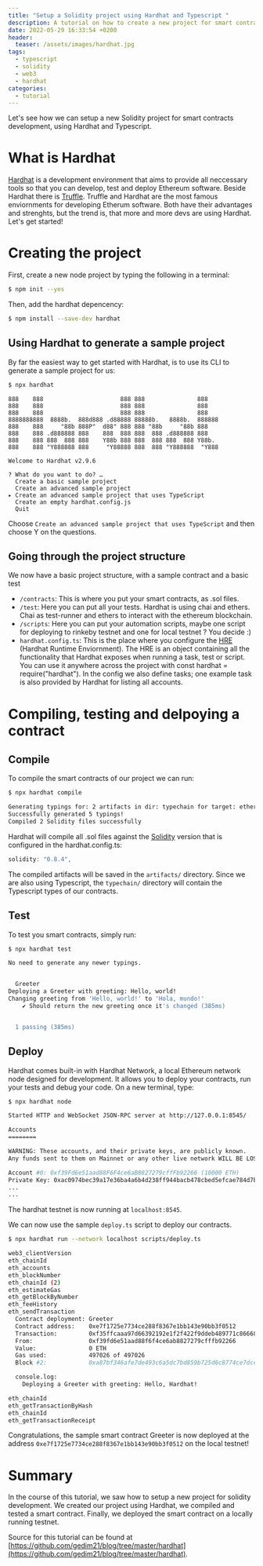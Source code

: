 ```yaml
---
title: "Setup a Solidity project using Hardhat and Typescript "
description: A tutorial on how to create a new project for smart contracts development using Solidity, Hardhat and Typescript
date: 2022-05-29 16:33:54 +0200
header:
  teaser: /assets/images/hardhat.jpg
tags: 
  - typescript
  - solidity
  - web3
  - hardhat
categories:
  - tutorial
---
```


Let's see how we can setup a new Solidity project for smart contracts development, using Hardhat and Typescript.

# What is Hardhat

[Hardhat](https://hardhat.org/) is a development environment that aims to provide all neccessary tools so that you can develop, test and deploy Ethereum software.
Beside Hardhat there is [Truffle](https://trufflesuite.com/docs/truffle/). Truffle and Hardhat are the most famous enviornments for developing Etherum software. Both have their advantages and strenghts, but the trend is, that more and more devs are using Hardhat.
Let's get started!

# Creating the project

First, create a new node project by typing the following in a terminal:

```bash
$ npm init --yes
```

Then, add the hardhat depencency:

```bash
$ npm install --save-dev hardhat
```


## Using Hardhat to generate a sample project

By far the easiest way to get started with Hardhat, is to use its CLI to generate a sample project for us:

```bash
$ npx hardhat
```

```text
888    888                      888 888               888
888    888                      888 888               888
888    888                      888 888               888
8888888888  8888b.  888d888 .d88888 88888b.   8888b.  888888
888    888     "88b 888P"  d88" 888 888 "88b     "88b 888
888    888 .d888888 888    888  888 888  888 .d888888 888
888    888 888  888 888    Y88b 888 888  888 888  888 Y88b.
888    888 "Y888888 888     "Y88888 888  888 "Y888888  "Y888

Welcome to Hardhat v2.9.6

? What do you want to do? …
  Create a basic sample project
  Create an advanced sample project
▸ Create an advanced sample project that uses TypeScript
  Create an empty hardhat.config.js
  Quit
```

Choose `Create an advanced sample project that uses TypeScript` and then choose Y on the questions.

## Going through the project structure

We now have a basic project structure, with a sample contract and a basic test

 - `/contracts`: This is where you put your smart contracts, as .sol files.
 - `/test`: Here you can put all your tests. Hardhat is using chai and ethers. Chai as test-runner and ethers to interact with the ethereum blockchain.
 - `/scripts`: Here you can put your automation scripts, maybe one script for deploying to rinkeby testnet and one for local testnet ? You decide :)
 - `hardhat.config.ts`: This is the place where you configure the [HRE](https://hardhat.org/advanced/hardhat-runtime-environment.html) (Hardhat Runtime Enviornment). The HRE  is an object containing all the functionality that Hardhat exposes when running a task, test or script. You can use it anywhere across the project with const hardhat = require("hardhat"). In the config we also define tasks; one example task is also provided by Hardhat for listing all accounts.

# Compiling, testing and delpoying a contract

## Compile

To compile the smart contracts of our project we can run:

```bash
$ npx hardhat compile 
```

```bash
Generating typings for: 2 artifacts in dir: typechain for target: ethers-v5
Successfully generated 5 typings!
Compiled 2 Solidity files successfully
```

Hardhat will compile all .sol files against the [Solidity](https://docs.soliditylang.org/en/v0.8.14/) version that is configured in the hardhat.config.ts:


```javascript
solidity: "0.8.4",
```

The compiled artifacts will be saved in the `artifacts/` directory. Since we are also using Typescript, the `typechain/` directory will contain the Typescript types of our contracts.


## Test

To test you smart contracts, simply run:

```bash
$ npx hardhat test
```


```bash
No need to generate any newer typings.


  Greeter
Deploying a Greeter with greeting: Hello, world!
Changing greeting from 'Hello, world!' to 'Hola, mundo!'
    ✔ Should return the new greeting once it's changed (385ms)


  1 passing (385ms)
```

## Deploy

Hardhat comes built-in with Hardhat Network, a local Ethereum network node designed for development. It allows you to deploy your contracts, run your tests and debug your code. On a new terminal, type:

```bash
$ npx hardhat node
```

```bash
Started HTTP and WebSocket JSON-RPC server at http://127.0.0.1:8545/

Accounts
========

WARNING: These accounts, and their private keys, are publicly known.
Any funds sent to them on Mainnet or any other live network WILL BE LOST.

Account #0: 0xf39Fd6e51aad88F6F4ce6aB8827279cffFb92266 (10000 ETH)
Private Key: 0xac0974bec39a17e36ba4a6b4d238ff944bacb478cbed5efcae784d7bf4f2ff80
...
...
```

The hardhat testnet is now running at `localhost:8545`.

We can now use the sample `deploy.ts` script to deploy our contracts.

```bash
$ npx hardhat run --network localhost scripts/deploy.ts
```

```bash
web3_clientVersion
eth_chainId
eth_accounts
eth_blockNumber
eth_chainId (2)
eth_estimateGas
eth_getBlockByNumber
eth_feeHistory
eth_sendTransaction
  Contract deployment: Greeter
  Contract address:    0xe7f1725e7734ce288f8367e1bb143e90bb3f0512
  Transaction:         0xf35ffcaaa97d66392192e1f2f422f9ddeb489771c86668ebc060142a95de569a
  From:                0xf39fd6e51aad88f6f4ce6ab8827279cfffb92266
  Value:               0 ETH
  Gas used:            497026 of 497026
  Block #2:            0xa87bf346afe7de493c6a5dc7bd859b725d6c8774ce7dce50a906a2575312c84b

  console.log:
    Deploying a Greeter with greeting: Hello, Hardhat!

eth_chainId
eth_getTransactionByHash
eth_chainId
eth_getTransactionReceipt
```

Congratulations, the sample smart contract Greeter is now deployed at the address `0xe7f1725e7734ce288f8367e1bb143e90bb3f0512` on the local testnet!

# Summary

In the course of this tutorial, we saw how to setup a new project for solidity development. We created our project using Hardhat, we compiled and tested a smart contract. Finally, we deployed the smart contract on a locally running testnet. 

Source for this tutorial can be found at [https://github.com/gedim21/blog/tree/master/hardhat](https://github.com/gedim21/blog/tree/master/hardhat).
